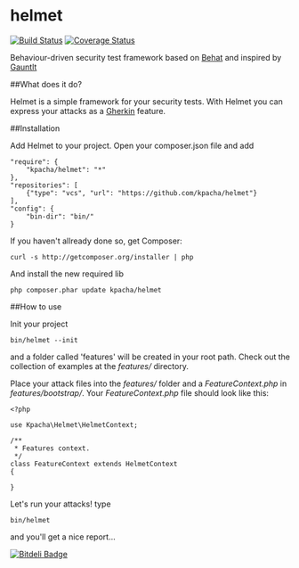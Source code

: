 helmet
======

[![Build Status](https://api.travis-ci.org/kpacha/helmet.png?branch=master)](https://travis-ci.org/kpacha/helmet) [![Coverage Status](https://coveralls.io/repos/kpacha/helmet/badge.png?branch=master)](https://coveralls.io/r/kpacha/helmet?branch=master)

Behaviour-driven security test framework based on [Behat](http://behat.org/) and inspired by [Gauntlt](http://gauntlt.org/)

##What does it do?

Helmet is a simple framework for your security tests. With Helmet you can express your attacks as a [Gherkin](https://github.com/cucumber/cucumber/wiki/Gherkin) feature.

##Installation

Add Helmet to your project. Open your composer.json file and add

    "require": {
        "kpacha/helmet": "*"
    },
    "repositories": [
        {"type": "vcs", "url": "https://github.com/kpacha/helmet"}
    ],
    "config": {
        "bin-dir": "bin/"
    }

If you haven't allready done so, get Composer:

    curl -s http://getcomposer.org/installer | php

And install the new required lib

    php composer.phar update kpacha/helmet

##How to use

Init your project

    bin/helmet --init
    
and a folder called 'features' will be created in your root path. Check out the collection of examples at the _features/_ directory.

Place your attack files into the _features/_ folder and a _FeatureContext.php_ in _features/bootstrap/_. Your _FeatureContext.php_ file should look like this:

    <?php

    use Kpacha\Helmet\HelmetContext;

    /**
     * Features context.
     */
    class FeatureContext extends HelmetContext
    {

    }

Let's run your attacks! type 

    bin/helmet

and you'll get a nice report...


[![Bitdeli Badge](https://d2weczhvl823v0.cloudfront.net/kpacha/helmet/trend.png)](https://bitdeli.com/free "Bitdeli Badge")

